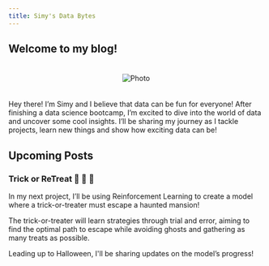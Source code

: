 ```yaml
---
title: Simy's Data Bytes
---
```


## Welcome to my blog!

<div style="text-align: center;">
  <img src="{{ site.baseurl }}/assets/index/cover_photo.jpg" alt="Photo" style="max-width: 50%; height: auto; margin: 20px 0;">
</div>

Hey there! I’m Simy and I believe that data can be fun for everyone! After finishing a data science bootcamp, I’m excited to dive into the world of data and uncover some cool insights. I’ll be sharing my journey as I tackle projects, learn new things and show how exciting data can be!

## Upcoming Posts
  
### **Trick or ReTreat 🍬 🏃 👻** 

In my next project, I’ll be using Reinforcement Learning to create a model where a trick-or-treater must escape a haunted mansion!

The trick-or-treater will learn strategies through trial and error, aiming to find the optimal path to escape while avoiding ghosts and gathering as many treats as possible.

Leading up to Halloween, I'll be sharing updates on the model’s progress!

